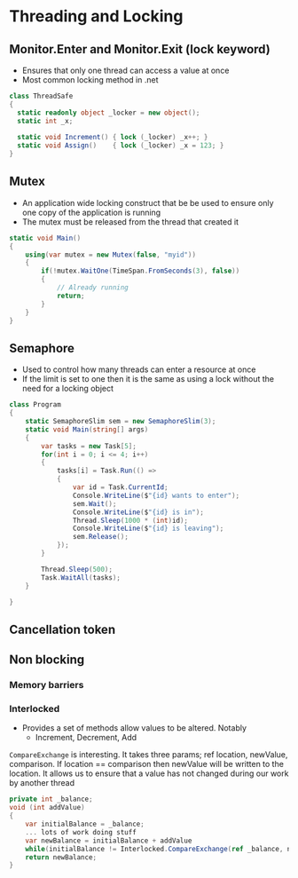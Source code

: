 # Threading and Locking

## Monitor.Enter and Monitor.Exit (lock keyword)

- Ensures that only one thread can access a value at once
- Most common locking method in .net

```c#
class ThreadSafe
{
  static readonly object _locker = new object();
  static int _x;
 
  static void Increment() { lock (_locker) _x++; }
  static void Assign()    { lock (_locker) _x = 123; }
}
```


## Mutex 

- An application wide locking construct that be be used to ensure only one copy of the application is running
- The mutex must be released from the thread that created it

```c#
static void Main() 
{
    using(var mutex = new Mutex(false, "myid")) 
    {
        if(!mutex.WaitOne(TimeSpan.FromSeconds(3), false)) 
        {
            // Already running
            return;
        }
    }
}
```

## Semaphore

- Used to control how many threads can enter a resource at once
- If the limit is set to one then it is the same as using a lock without the need for a locking object

```c#
class Program
{
    static SemaphoreSlim sem = new SemaphoreSlim(3);
    static void Main(string[] args)
    {
        var tasks = new Task[5];
        for(int i = 0; i <= 4; i++)
        {
            tasks[i] = Task.Run(() =>
            {
                var id = Task.CurrentId;
                Console.WriteLine($"{id} wants to enter");
                sem.Wait();
                Console.WriteLine($"{id} is in");
                Thread.Sleep(1000 * (int)id);
                Console.WriteLine($"{id} is leaving");
                sem.Release();
            });
        }

        Thread.Sleep(500);
        Task.WaitAll(tasks);
    }

}
```



## Cancellation token

## Non blocking

### Memory barriers

### Interlocked

- Provides a set of methods allow values to be altered. Notably
    - Increment, Decrement, Add

`CompareExchange` is interesting. It takes three params; ref location, newValue, comparison. If location == comparison then newValue will be written to the location. It allows us to ensure that a value has not changed during our work by another thread

```c#
private int _balance;
void (int addValue) 
{
    var initialBalance = _balance;
    ... lots of work doing stuff
    var newBalance = initialBalance + addValue
    while(initialBalance != Interlocked.CompareExchange(ref _balance, newBalance, initialBalance));
    return newBalance;
}
```
